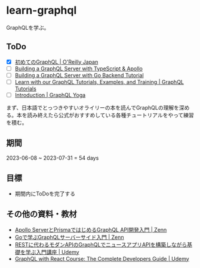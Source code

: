 # learn-graphql

GraphQLを学ぶ。

## ToDo

- [x] [初めてのGraphQL | O'Reilly Japan](./book/README.md)
- [ ] [Building a GraphQL Server with TypeScript & Apollo](./ts-apollo/README.md)
- [ ] [Building a GraphQL Server with Go Backend Tutorial](https://www.howtographql.com/graphql-go/0-introduction/)
- [ ] [Learn with our GraphQL Tutorials, Examples, and Training | GraphQL Tutorials](https://www.apollographql.com/tutorials/)
- [ ] [Introduction | GraphQL Yoga](https://the-guild.dev/graphql/yoga-server/tutorial/basic)

まず、日本語でとっつきやすいオライリーの本を読んでGraphQLの理解を深める。本を読み終えたら公式がおすすめしている各種チュートリアルをやって練習を積む。

## 期間

2023-06-08 ~ 2023-07-31 = 54 days

## 目標

- 期間内にToDoを完了する

## その他の資料・教材

- [Apollo ServerとPrismaではじめるGraphQL API開発入門 | Zenn](https://zenn.dev/eringiv3/books/a85174531fd56a)
- [Goで学ぶGraphQLサーバーサイド入門 | Zenn](https://zenn.dev/hsaki/books/golang-graphql)
- [RESTに代わるモダンAPIのGraphQLでニュースアプリAPIを構築しながら基礎を学ぶ入門講座 | Udemy](https://www.udemy.com/course/graphql-tutorial-with-newsapp-api/)
- [GraphQL with React Course: The Complete Developers Guide | Udemy](https://www.udemy.com/course/graphql-with-react-course/)
